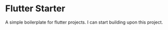 # Flutter Starter
A simple boilerplate for flutter projects. I can start building upon this project.
